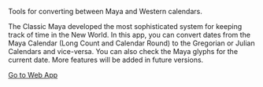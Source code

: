 Tools for converting between Maya and Western calendars.

The Classic Maya developed the most sophisticated system for keeping track of time in the New World. In this app, you can convert dates from the Maya Calendar (Long Count and Calendar Round) to the Gregorian or Julian Calendars and vice-versa. You can also check the Maya glyphs for the current date. More features will be added in future versions.

<a href="https://5manikg7.github.io/katun/">Go to Web App</a>